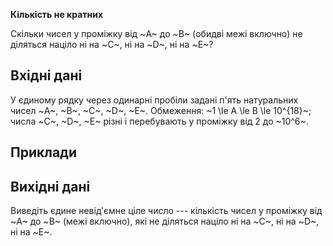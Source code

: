 **Кількість не кратних**

Скільки чисел у проміжку від ~A~ до ~B~ (обидві межі включно) не діляться націло ні на ~C~, ні на ~D~, ні на ~E~?

## Вхідні дані
У єдиному рядку через одинарні пробіли задані п'ять натуральних чисел ~A~, ~B~, ~C~, ~D~, ~E~.
Обмеження: ~1 \le A \le B \le 10^{18}~; числа ~C~, ~D~, ~E~ різні і перебувають у проміжку від 2 до ~10^6~.

## Приклади

## Вихідні дані
Виведіть єдине невід'ємне ціле число --- кількість чисел у проміжку від ~A~ до ~B~ (межі включно), які не діляться націло ні на ~C~, ні на ~D~, ні на ~E~.﻿
